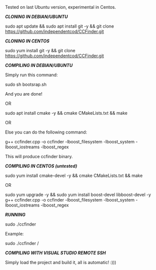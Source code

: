Tested on last Ubuntu version, experimental in Centos.

***CLONING IN DEBIAN/UBUNTU***

sudo apt update && sudo apt install git -y && git clone https://github.com/independentcod/CCFinder.git

***CLONING IN CENTOS***

sudo yum install git  -y && git clone https://github.com/independentcod/CCFinder.git

***COMPILING IN DEBIAN/UBUNTU***

Simply run this command:

sudo sh bootsrap.sh

And you are done!

OR

sudo apt install cmake -y && cmake CMakeLists.txt && make

OR

Else you can do the following command:

g++ ccfinder.cpp -o ccfinder -lboost_filesystem -lboost_system -lboost_iostreams -lboost_regex

This will produce ccfinder binary.

***COMPILING IN CENTOS (untested)***

sudo yum install cmake-devel -y && cmake CMakeLists.txt && make 

OR

sudo yum upgrade -y && sudo yum install boost-devel libboost-devel -y
g++ ccfinder.cpp -o ccfinder -lboost_filesystem -lboost_system -lboost_iostreams -lboost_regex

***RUNNING***

sudo ./ccfinder <directory>

Example:

sudo ./ccfinder /

***COMPILING WITH VISUAL STUDIO REMOTE SSH***

Simply load the project and build it, all is automatic! :)))
